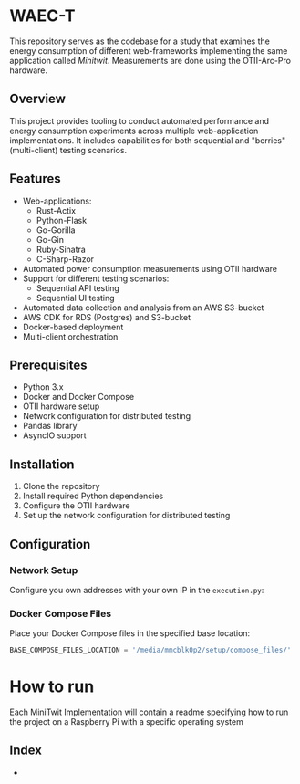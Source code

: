 # WAEC-T
This repository serves as the codebase for a study that examines the energy consumption of different web-frameworks implementing the same application called _Minitwit_. Measurements are done using the OTII-Arc-Pro hardware.

## Overview

This project provides tooling to conduct automated performance and energy consumption experiments across multiple web-application implementations. It includes capabilities for both sequential and "berries" (multi-client) testing scenarios.

## Features

- Web-applications:
  - Rust-Actix
  - Python-Flask
  - Go-Gorilla
  - Go-Gin
  - Ruby-Sinatra
  - C-Sharp-Razor
- Automated power consumption measurements using OTII hardware
- Support for different testing scenarios:
  - Sequential API testing
  - Sequential UI testing
- Automated data collection and analysis from an AWS S3-bucket
- AWS CDK for RDS (Postgres) and S3-bucket
- Docker-based deployment
- Multi-client orchestration

## Prerequisites

- Python 3.x
- Docker and Docker Compose
- OTII hardware setup
- Network configuration for distributed testing
- Pandas library
- AsyncIO support

## Installation

1. Clone the repository
2. Install required Python dependencies
3. Configure the OTII hardware
4. Set up the network configuration for distributed testing

## Configuration

### Network Setup
Configure you own addresses with your own IP in the `execution.py`:

### Docker Compose Files
Place your Docker Compose files in the specified base location:
```python
BASE_COMPOSE_FILES_LOCATION = '/media/mmcblk0p2/setup/compose_files/'
```

# How to run 

Each MiniTwit Implementation will contain a readme specifying how to run the project on a Raspberry Pi with a specific operating system

## Index
- 
